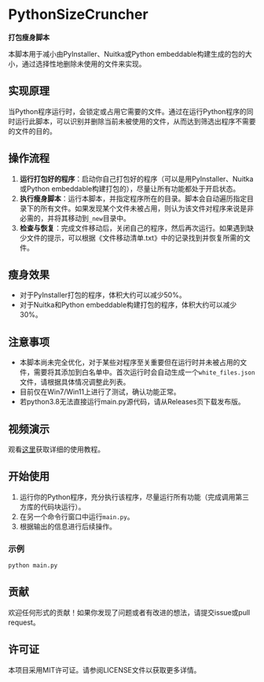 # PythonSizeCruncher
**打包瘦身脚本**

本脚本用于减小由PyInstaller、Nuitka或Python embeddable构建生成的包的大小，通过选择性地删除未使用的文件来实现。

## 实现原理
当Python程序运行时，会锁定或占用它需要的文件。通过在运行Python程序的同时运行此脚本，可以识别并删除当前未被使用的文件，从而达到筛选出程序不需要的文件的目的。

## 操作流程
1. **运行打包好的程序**：启动你自己打包好的程序（可以是用PyInstaller、Nuitka或Python embeddable构建打包的），尽量让所有功能都处于开启状态。
2. **执行瘦身脚本**：运行本脚本，并指定程序所在的目录。脚本会自动遍历指定目录下的所有文件。如果发现某个文件未被占用，则认为该文件对程序来说是非必需的，并将其移动到`_new`目录中。
3. **检查与恢复**：完成文件移动后，关闭自己的程序，然后再次运行。如果遇到缺少文件的提示，可以根据《文件移动清单.txt》中的记录找到并恢复所需的文件。

## 瘦身效果
- 对于PyInstaller打包的程序，体积大约可以减少50%。
- 对于Nuitka和Python embeddable构建打包的程序，体积大约可以减少30%。

## 注意事项
- 本脚本尚未完全优化，对于某些对程序至关重要但在运行时并未被占用的文件，需要将其添加到白名单中。首次运行时会自动生成一个`white_files.json`文件，请根据具体情况调整此列表。
- 目前仅在Win7/Win11上进行了测试，确认功能正常。
- 若python3.8无法直接运行main.py源代码，请从Releases页下载发布版。

## 视频演示
观看[这里](https://www.bilibili.com/video/BV16r421E7zU/)获取详细的使用教程。

## 开始使用
1. 运行你的Python程序，充分执行该程序，尽量运行所有功能（完成调用第三方库的代码块运行）。
2. 在另一个命令行窗口中运行`main.py`。
3. 根据输出的信息进行后续操作。

### 示例
```bash
python main.py
```

## 贡献
欢迎任何形式的贡献！如果你发现了问题或者有改进的想法，请提交issue或pull request。

## 许可证
本项目采用MIT许可证。请参阅LICENSE文件以获取更多详情。

